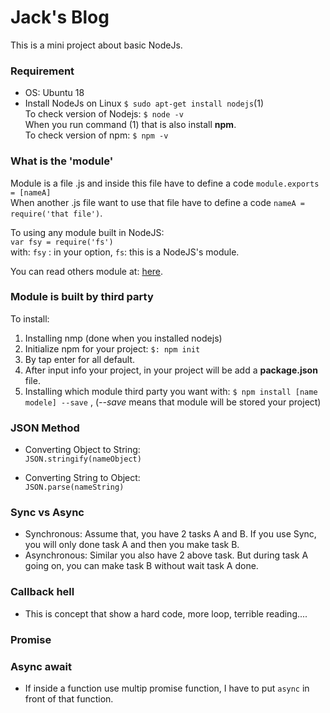 # Jack's Blog
This is a mini project about basic NodeJs.  
### Requirement
- OS: Ubuntu 18
- Install NodeJs on Linux
``$ sudo apt-get install nodejs``(1)  
To check version of Nodejs: ``$ node -v``  
When you run command (1) that is also install **npm**.  
To check version of npm: ``$ npm -v``  


### What is the 'module'
 Module is a file .js and inside this file have to define a code ``module.exports = [nameA]``  
 When another .js file want to use that file have to define a code ``nameA = require('that file')``.  
 
 To using any module built in NodeJS:  
 ``var fsy = require('fs')``  
 with:  ``fsy`` : in your option, ``fs``: this is a NodeJS's module.  
 
 You can read others module at: [here](https://nodejs.org/en/docs/).  
 
 ### Module is built by third party  
 To install:  
 1. Installing nmp (done when you installed nodejs)  
 2. Initialize npm for your project: ``$: npm init``
 3. By tap enter for all default.  
 4. After input info your project, in your project will be add a **package.json** file.  
 5. Installing which module third party you want with:  ``$ npm install [name modele] --save`` , (*--save* means that module will be stored your project)  
  
### JSON Method

- Converting Object to String:  
``JSON.stringify(nameObject)``  

- Converting String to Object:  
``JSON.parse(nameString)``  

### Sync vs Async
- Synchronous: Assume that, you have 2 tasks A and B. If you use Sync, you will only done task A and then 
you make task B.  
- Asynchronous: Similar you also have 2 above task. But during task A going on, you can make task B without wait 
task A done.  


### Callback hell
- This is concept that show a hard code, more loop, terrible reading....  

### Promise  

### Async await
- If inside a function use multip promise function, I have to put ``async`` in front of that function.  

 

